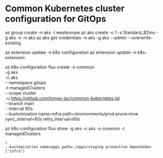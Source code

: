 # Common Kubernetes cluster configuration for GitOps
az group create -n aks -l westeurope
az aks create -c 1 -s Standard_B2ms -g aks -x -n aks
az aks get-credentials -n aks -g aks --admin --overwrite-existing

az extension update -n k8s-configuration
az extension update -n k8s-extension

az k8s-configuration flux create -n common \
    -g aks \
    -c aks \
    --namespace gitops \
    -t managedClusters \
    --scope cluster \
    -u https://github.com/tomas-iac/common-kubernetes.git \
    --branch main  \
    --interval 60s \
    --kustomization name=infra path=/environments/prod prune=true sync_interval=60s retry_interval=60s

az k8s-configuration flux show -g aks -c aks -n common -t managedClusters
    
    \
    --kustomization name=apps path=./apps/staging prune=true dependsOn=["infra"]